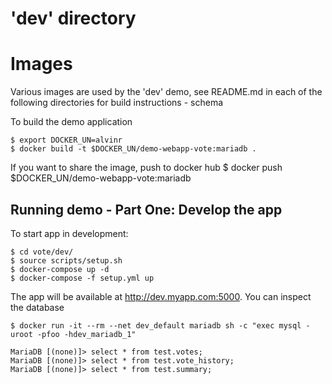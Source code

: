 # 'dev' directory

# Images
Various images are used by the 'dev' demo, see README.md in each of the following directories for build instructions
    - schema

To build the demo application

    $ export DOCKER_UN=alvinr
    $ docker build -t $DOCKER_UN/demo-webapp-vote:mariadb .

If you want to share the image, push to docker hub
    $ docker push $DOCKER_UN/demo-webapp-vote:mariadb


## Running demo - Part One: Develop the app

To start app in development:

    $ cd vote/dev/
    $ source scripts/setup.sh
    $ docker-compose up -d
    $ docker-compose -f setup.yml up

The app will be available at http://dev.myapp.com:5000. You can inspect the database

    $ docker run -it --rm --net dev_default mariadb sh -c "exec mysql -uroot -pfoo -hdev_mariadb_1"

    MariaDB [(none)]> select * from test.votes;
    MariaDB [(none)]> select * from test.vote_history;
    MariaDB [(none)]> select * from test.summary;
